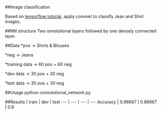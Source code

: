 ##Image classification

Based on [tensorflow tutorial](https://www.tensorflow.org/versions/r0.11/tutorials/mnist/pros/index.html#convolution-and-pooling), apply convnet to classify Jean and Shirt images.

##NN structure
Two onvolutional layers followed by one densely connected layer.

##Data
*pos -> Shirts & Blouses

*neg -> Jeans

*training data -> 60 pos + 60 neg

*dev data -> 30 pos + 30 neg

*test data -> 30 pos + 30 neg

##Usage
python convolutional_network.py

##Results
    | train | dev | test 
--- | --- | --- | ---
Accuracy | 0.96667 | 0.86667 | 0.8
